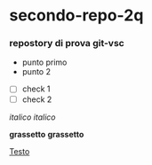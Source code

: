 # secondo-repo-2q
### repostory di prova git-vsc



- punto primo
- punto 2

- [ ] check 1 
- [ ] check 2

*italico*
_italico_

**grassetto**
__grassetto__

[Testo]([https://www.google.com/url?sa=i&url=https%3A%2F%2Fwww.tiktok.com%2F%40therock%2Fvideo%2F7270973626050972974&psig=AOvVaw10aE1FYCVqO5dSVBa1XTWO&ust=1738919557499000&source=images&cd=vfe&opi=89978449&ved=0CBEQjRxqFwoTCNju86XarosDFQAAAAAdAAAAABAE](https://www.google.com/url?sa=i&url=https%3A%2F%2Faiat.or.th%2FFunny-Memes-on-X-The-Rock-Memes-meme-X-3251876.html&psig=AOvVaw2UbF4iUBNbb53a4jxgXp6O&ust=1738919601134000&source=images&cd=vfe&opi=89978449&ved=0CBQQjRxqFwoTCMj_tb3arosDFQAAAAAdAAAAABAJ))
